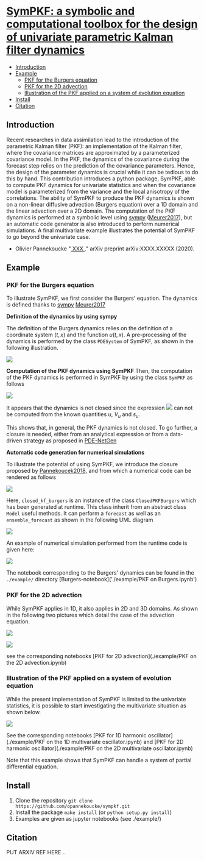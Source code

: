 [SymPKF: a symbolic and computational toolbox for the design of
univariate parametric Kalman filter dynamics](https://github.com/opannekoucke/sympkf)<!-- omit in toc -->
===============================================


- [Introduction](#introduction)
- [Example](#example)
  - [PKF for the Burgers equation](#pkf-for-the-burgers-equation)
  - [PKF for the 2D advection](#pkf-for-the-2d-advection)
  - [Illustration of the PKF applied on a system of evolution equation](#illustration-of-the-pkf-applied-on-a-system-of-evolution-equation)
- [Install](#install)
- [Citation <a id='cite'/>](#citation-a-idcite)

Introduction
------------

Recent researches in data assimilation lead to the introduction of the parametric 
Kalman filter (PKF): an implementation of the Kalman filter, where the 
covariance matrices are approximated by a parameterized covariance model. 
In the PKF, the dynamics of the covariance during the forecast step relies on 
the prediction of the covariance parameters. Hence, the design of the parameter 
dynamics is crucial while it can be tedious to do this by hand.
This contribution introduces a python package, SymPKF, able to compute PKF dynamics 
for univariate statistics and when the covariance model is parameterized from the 
variance and the local anisotropy of the correlations. The ability of SymPKF to 
produce the PKF dynamics is shown on a non-linear diffusive advection (Burgers equation) 
over a 1D domain and the linear advection over a 2D domain. The computation of the PKF 
dynamics is performed at a symbolic level using [sympy](https://www.sympy.org) ([Meurer2017][]), but an automatic code generator is also 
introduced to perform numerical simulations. A final multivariate example 
illustrates the potential of SymPKF to go beyond the univariate case.



  - Olivier Pannekoucke "[ XXX ](https://arxiv.org/abs/XXXXX.XXXXX)." arXiv preprint arXiv:XXXX.XXXXX (2020).


Example
-------

### PKF for the Burgers equation

To illustrate SymPKF, we first consider the Burgers' equation. The dynamics is defined thanks to [sympy](https://www.sympy.org) [Meurer2017][]

**Definition of the dynamics by using sympy**

The definition of the Burgers dynamics relies on the definition of a coordinate system $(t,x)$ and the function $u(t,x)$. A pre-processing of the dynamics is performed by the class `PDESystem` of SymPKF, as shown in the following illustration.

![](./figures/sympkf_burgers-definition.png)

**Computation of the PKF dynamics using SymPKF**
Then, the computation of the PKF dynamics is performed in SymPKF by using the 
class `SymPKF` as follows

![](./figures/sympkf_burgers-unclosed.png)

It appears that the dynamics is not closed since the expression ![](./figures/expectation.png) can not be computed from the known quantities $u$, $V_u$ and $s_u$.

This shows that, in general, the PKF dynamics is not closed. 
To go further, a closure is needed, either from an analytical expression or from a data-driven strategy as proposed in [PDE-NetGen][]

**Automatic code generation for numerical simulations**

To illustrate the potential of using SymPKF, we introduce the closure proposed by [Pannekoucek2018][], and from which a numerical code can be rendered as follows

![](./figures/sympkf-burgers-code.png)

Here, `closed_kf_burgers` is an instance of the class `ClosedPKFBurgers` which has been generated at runtime. This class inherit from an abstract class `Model` useful methods. It can perform a `forecast` as well as an `ensemble_forecast` as shown in the following UML diagram

![](./figures/sympkf-burgers-uml.png)

An example of numerical simulation performed from the runtime code is given here:

![](./figures/sympkf_burgers-simulation.png)

The notebook corresponding to the Burgers' dynamics can be found in the `./example/` directory [Burgers-notebook]('./example/PKF on Burgers.ipynb')

### PKF for the 2D advection 

While SymPKF applies in 1D, it also applies in 2D and 3D domains. As shown in the following two pictures which detail the case of the advection equation.

![](./figures/sympkf_advection-definition.png)            

![](./figures/sympkf_advection-pkf.png)          

see the corresponding notebooks [PKF for 2D advection](./example/PKF on the 2D advection.ipynb)


### Illustration of the PKF applied on a system of evolution equation

While the present implementation of SymPKF is limited to the univariate statistics, it is possible to start investigating the multivariate situation as shown below.

![](./figures/sympkf-multivariate.png)

See the corresponding notebooks [PKF for 1D harmonic oscillator](./example/PKF on the 1D multivariate oscillator.ipynb) and [PKF for 2D harmonic oscillator](./example/PKF on the 2D multivariate oscillator.ipynb)


Note that this example shows that SymPKF can handle a system of partial differential equation.

Install
-------

 1. Clone the repository `git clone https://github.com/opannekoucke/sympkf.git`
 1. Install the package `make install` (or `python setup.py install`)
 1. Examples are given as jupyter notebooks (see ./example/) 


Citation <a id='cite'/>
-----------------------

 PUT ARXIV REF HERE .. 

[Meurer2017]: https://doi.org/10.7717/peerj-cs.103 "A. Meurer et al., “SymPy: symbolic computing in Python,” PeerJ Computer Science, vol. 3, p. e103, Jan. 2017, doi: 10.7717/peerj-cs.103."
[PDE-NetGen]: https://github.com/opannekoucke/pdenetgen "PDE-NetGen : from symbolic PDE representations of physical processes to trainable neural network representations"
[Pannekoucek2018]: https://doi.org/10.5194/npg-2018-10 "O. Pannekoucke, M. Bocquet, and R. Ménard, “Parametric covariance dynamics for the nonlinear diffusive Burgers’ equation,” Nonlinear Processes in Geophysics, vol. 2018, pp. 1–21, 2018, doi: https://doi.org/10.5194/npg-2018-10."